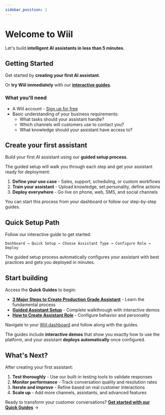 ```yaml
---
sidebar_position: 1
---
```


# Welcome to Wiil

Let's build **intelligent AI assistants in less than 5 minutes**.

## Getting Started

Get started by **creating your first AI assistant**.

Or **try Wiil immediately** with our **[interactive guides](/quick-guides)**.

### What you'll need

- A Wiil account - [Sign up for free](https://console.wiil.io)
- Basic understanding of your business requirements:
  - What tasks should your assistant handle?
  - Which channels will customers use to contact you?
  - What knowledge should your assistant have access to?

## Create your first assistant

Build your first AI assistant using our **guided setup process**.

The guided setup will walk you through each step and get your assistant ready for deployment:

1. **Define your use case** - Sales, support, scheduling, or custom workflows
2. **Train your assistant** - Upload knowledge, set personality, define actions  
3. **Deploy everywhere** - Go live on phone, web, SMS, and social channels

You can start this process from your dashboard or follow our step-by-step guides.

## Quick Setup Path

Follow our interactive guide to get started:

```
Dashboard → Quick Setup → Choose Assistant Type → Configure Role → Deploy
```

The guided setup process automatically configures your assistant with best practices and gets you deployed in minutes.

## Start building

Access the **Quick Guides** to begin:

- **[3 Major Steps to Create Production Grade Assistant](/quick-guides/create-assistant)** - Learn the fundamental process
- **[Guided Assistant Setup](/quick-guides/guided-setup)** - Complete walkthrough with interactive demos
- **[How to Create Assistant Role](/quick-guides/create-roles)** - Configure behavior and personality

Navigate to your [Wiil dashboard](https://wiil.io) and follow along with the guides.

The guides include **interactive demos** that show you exactly how to use the platform, and your assistant **deploys automatically** once configured.

## What's Next?

After creating your first assistant:

1. **Test thoroughly** - Use our built-in testing tools to validate responses
2. **Monitor performance** - Track conversation quality and resolution rates  
3. **Iterate and improve** - Refine based on real customer interactions
4. **Scale up** - Add more channels, assistants, and advanced features

Ready to transform your customer conversations? **[Get started with our Quick Guides](/quick-guides)** →